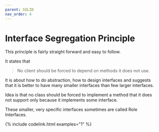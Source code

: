 ```yaml
---
parent: SOLID
nav_order: 4
---
```


# Interface Segregation Principle
This principle is fairly straight forward and easy to follow.

It states that 
> No client should be forced to depend on methods it does not use.

It is about how to do abstraction, how to design interfaces and suggests that it is better to have many smaller interfaces than few larger interfaces. 

Idea is that no class should be forced to implement a method that it does not support only because it implements some interface.

These smaller, very specific interfaces sometimes are called Role Interfaces.

{% include codelink.html examples="1" %}